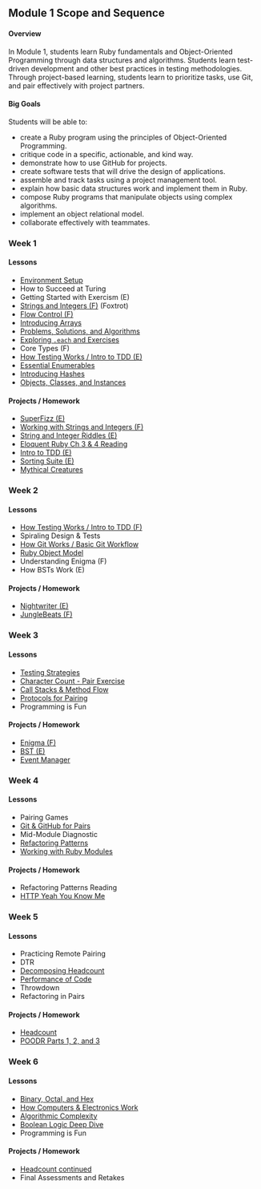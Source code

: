 ## Module 1 Scope and Sequence

#### Overview

In Module 1, students learn Ruby fundamentals and Object-Oriented Programming through data structures and algorithms. Students learn test-driven development and other best practices in testing methodologies. Through project-based learning, students learn to prioritize tasks, use Git, and pair effectively with project partners.

#### Big Goals

Students will be able to:

* create a Ruby program using the principles of Object-Oriented Programming.
* critique code in a specific, actionable, and kind way.
* demonstrate how to use GitHub for projects.
* create software tests that will drive the design of applications.
* assemble and track tasks using a project management tool.
* explain how basic data structures work and implement them in Ruby.
* compose Ruby programs that manipulate objects using complex algorithms.
* implement an object relational model.
* collaborate effectively with teammates.

### Week 1

#### Lessons

* [Environment Setup](https://github.com/turingschool/lesson_plans/blob/master/ruby_01-object_oriented_programming_with_ruby/environment_setup.markdown)
* How to Succeed at Turing
* Getting Started with Exercism (E)
* [Strings and Integers (F)](https://github.com/turingschool/lesson_plans/blob/master/ruby_01-object_oriented_programming_with_ruby/strings_and_integers.markdown) (Foxtrot)
* [Flow Control (F)](https://github.com/turingschool/lesson_plans/blob/master/ruby_01-object_oriented_programming_with_ruby/flow_control.markdown)
* [Introducing Arrays](https://github.com/turingschool/lesson_plans/blob/master/ruby_01-object_oriented_programming_with_ruby/arrays_and_hashes.markdown)
* [Problems, Solutions, and Algorithms](https://github.com/turingschool/lesson_plans/blob/master/ruby_01-object_oriented_programming_with_ruby/problems_solutions_algorithms.markdown)
* [Exploring `.each` and Exercises](https://github.com/turingschool/lesson_plans/blob/master/ruby_01-object_oriented_programming_with_ruby/primer_on_each.markdown)
* Core Types (F)
* [How Testing Works / Intro to TDD (E)](https://github.com/turingschool/lesson_plans/blob/master/ruby_01-object_oriented_programming_with_ruby/how_testing_works.markdown)
* [Essential Enumerables](https://github.com/turingschool/lesson_plans/blob/master/ruby_01-object_oriented_programming_with_ruby/enumerable_methods.markdown)
* [Introducing Hashes](https://github.com/turingschool/lesson_plans/blob/master/ruby_01-object_oriented_programming_with_ruby/object_oriented_programming.markdown)
* [Objects, Classes, and Instances](https://github.com/turingschool/lesson_plans/blob/master/ruby_01-object_oriented_programming_with_ruby/object_oriented_programming.markdown)

#### Projects / Homework

* [SuperFizz (E)](https://github.com/turingschool/challenges/blob/master/super_fizz.markdown)
* [Working with Strings and Integers (F)](https://github.com/turingschool/challenges/blob/master/working_with_strings_and_integers.markdown)
* [String and Integer Riddles (E)](https://github.com/turingschool/challenges/blob/master/string-and-integer-riddles.markdown)
* [Eloquent Ruby Ch 3 & 4 Reading](https://github.com/turingschool/challenges/blob/master/eloquent_ruby_arrays_and_strings.markdown)
* [Intro to TDD (E)](http://tutorials.jumpstartlab.com/topics/testing/intro-to-tdd.html)
* [Sorting Suite (E)](https://github.com/turingschool/curriculum/blob/master/source/projects/sorting_suite.markdown)
* [Mythical Creatures](https://github.com/turingschool/ruby-exercises/blob/master/mythical-creatures/README.md)

### Week 2

#### Lessons

* [How Testing Works / Intro to TDD (F)](https://github.com/turingschool/lesson_plans/blob/master/ruby_01-object_oriented_programming_with_ruby/how_testing_works.markdown)
* Spiraling Design & Tests
* [How Git Works / Basic Git Workflow](https://github.com/turingschool/lesson_plans/blob/master/ruby_01-object_oriented_programming_with_ruby/intro_to_git.markdown)
* [Ruby Object Model](https://github.com/turingschool/lesson_plans/blob/master/ruby_01-object_oriented_programming_with_ruby/ruby_object_model1.markdown)
* Understanding Enigma (F)
* How BSTs Work (E)

#### Projects / Homework

* [Nightwriter (E)](https://github.com/turingschool/curriculum/blob/master/source/projects/night_writer.markdown)
* [JungleBeats (F)](https://github.com/turingschool/curriculum/blob/master/source/projects/jungle_beat.markdown)

### Week 3

#### Lessons

* [Testing Strategies](https://github.com/turingschool/lesson_plans/blob/master/ruby_01-object_oriented_programming_with_ruby/testing_strategies_and_encapsulation.markdown)
* [Character Count - Pair Exercise](https://github.com/turingschool/challenges/blob/master/character_count.markdown)
* [Call Stacks & Method Flow](https://github.com/turingschool/lesson_plans/blob/master/ruby_01-object_oriented_programming_with_ruby/stacks_methods_and_program_flow.markdown)
* [Protocols for Pairing](https://github.com/turingschool/lesson_plans/blob/master/ruby_01-object_oriented_programming_with_ruby/pairing_patterns.markdown)
* Programming is Fun

#### Projects / Homework

* [Enigma (F)](https://github.com/turingschool/curriculum/blob/master/source/projects/enigma.markdown)
* [BST (E)](https://github.com/turingschool/curriculum/blob/master/source/projects/binary_search_tree.markdown)
* [Event Manager](https://github.com/turingschool/curriculum/blob/master/source/projects/eventmanager.markdown)

### Week 4

#### Lessons

* Pairing Games
* [Git & GitHub for Pairs](https://github.com/turingschool/lesson_plans/blob/master/ruby_01-object_oriented_programming_with_ruby/git_and_github_for_pairs.markdown)
* Mid-Module Diagnostic
* [Refactoring Patterns](https://github.com/turingschool/lesson_plans/blob/master/ruby_01-object_oriented_programming_with_ruby/refactoring_patterns.markdown)
* [Working with Ruby Modules](https://github.com/turingschool/lesson_plans/blob/master/ruby_01-object_oriented_programming_with_ruby/modules.markdown)

#### Projects / Homework

* Refactoring Patterns Reading
* [HTTP Yeah You Know Me](https://github.com/turingschool/curriculum/blob/master/source/projects/http_yeah_you_know_me.markdown)

### Week 5

#### Lessons

* Practicing Remote Pairing
* DTR
* [Decomposing Headcount](https://github.com/turingschool/lesson_plans/blob/master/ruby_01-object_oriented_programming_with_ruby/decomposing_headcount.markdown)
* [Performance of Code](https://github.com/turingschool/lesson_plans/blob/master/ruby_01-object_oriented_programming_with_ruby/performance_of_code.markdown)
* Throwdown
* Refactoring in Pairs

#### Projects / Homework

* [Headcount](https://github.com/turingschool/curriculum/blob/master/source/projects/headcount.markdown)
* [POODR Parts 1, 2, and 3](https://github.com/turingschool/lesson_plans/blob/master/ruby_01-object_oriented_programming_with_ruby/performance_of_code.markdown)

### Week 6

#### Lessons

* [Binary, Octal, and Hex](https://github.com/turingschool/lesson_plans/blob/master/ruby_01-object_oriented_programming_with_ruby/performance_of_code.markdown)
* [How Computers & Electronics Work](https://github.com/turingschool/lesson_plans/blob/master/ruby_01-object_oriented_programming_with_ruby/how_computers_work.markdown)
* [Algorithmic Complexity](https://github.com/turingschool/lesson_plans/blob/master/ruby_01-object_oriented_programming_with_ruby/algorthmic_complexity.markdown)
* [Boolean Logic Deep Dive](https://github.com/turingschool/lesson_plans/blob/master/ruby_01-object_oriented_programming_with_ruby/boolean_logic.markdown)
* Programming is Fun

#### Projects / Homework

* [Headcount continued](https://github.com/turingschool/curriculum/blob/master/source/projects/headcount.markdown)
* Final Assessments and Retakes
